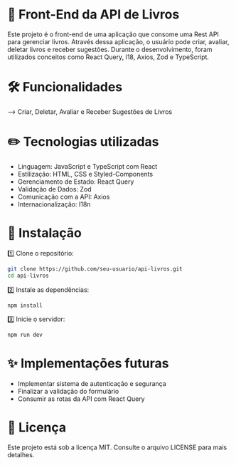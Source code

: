 # 📌 **Front-End da API de Livros**

Este projeto é o front-end de uma aplicação que consome uma Rest API para gerenciar livros. Através dessa aplicação, o usuário pode criar, avaliar, deletar livros e receber sugestões. Durante o desenvolvimento, foram utilizados conceitos como React Query, I18, Axios, Zod e TypeScript.

# 🛠️ **Funcionalidades**  
--> Criar, Deletar, Avaliar e Receber Sugestões de Livros

# ✏️ **Tecnologias utilizadas**  
- Linguagem: JavaScript e TypeScript com React  
- Estilização: HTML, CSS e Styled-Components  
- Gerenciamento de Estado: React Query  
- Validação de Dados: Zod  
- Comunicação com a API: Axios  
- Internacionalização: I18n  

# 🚀 **Instalação**  
1️⃣ Clone o repositório:

```bash
git clone https://github.com/seu-usuario/api-livros.git
cd api-livros
```

2️⃣ Instale as dependências:

```bash
npm install
```

3️⃣ Inicie o servidor:

```bash
npm run dev
```

# ✨ **Implementações futuras**  
- Implementar sistema de autenticação e segurança  
- Finalizar a validação do formulário  
- Consumir as rotas da API com React Query  

# 📄 **Licença**  
Este projeto está sob a licença MIT. Consulte o arquivo LICENSE para mais detalhes.

